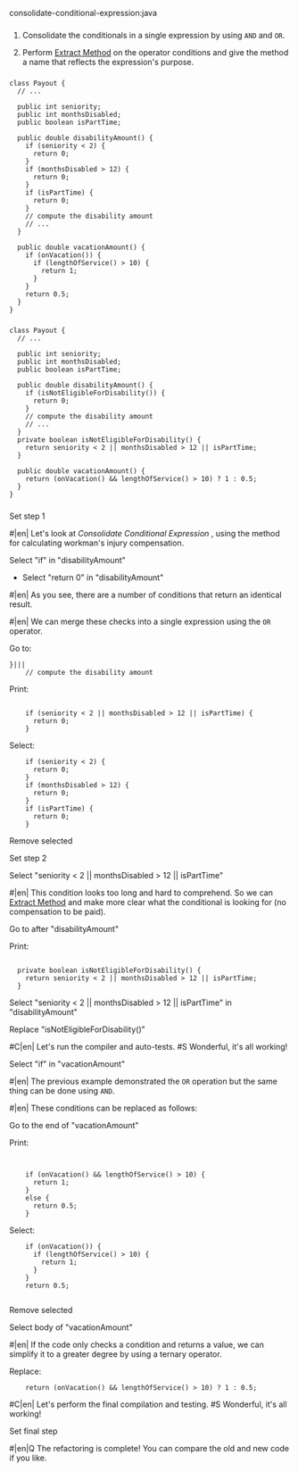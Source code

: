 consolidate-conditional-expression:java

###

1. Consolidate the conditionals in a single expression by using `AND` and `OR`.


2. Perform <a href="/extract-method">Extract Method</a> on the operator conditions and give the method a name that reflects the expression's purpose.




###

```
class Payout {
  // ...

  public int seniority;
  public int monthsDisabled;
  public boolean isPartTime;

  public double disabilityAmount() {
    if (seniority < 2) {
      return 0;
    }
    if (monthsDisabled > 12) {
      return 0;
    }
    if (isPartTime) {
      return 0;
    }
    // compute the disability amount
    // ...
  }

  public double vacationAmount() {
    if (onVacation()) {
      if (lengthOfService() > 10) {
        return 1;
      }
    }
    return 0.5;
  }
}
```

###

```
class Payout {
  // ...

  public int seniority;
  public int monthsDisabled;
  public boolean isPartTime;

  public double disabilityAmount() {
    if (isNotEligibleForDisability()) {
      return 0;
    }
    // compute the disability amount
    // ...
  }
  private boolean isNotEligibleForDisability() {
    return seniority < 2 || monthsDisabled > 12 || isPartTime;
  }

  public double vacationAmount() {
    return (onVacation() && lengthOfService() > 10) ? 1 : 0.5;
  }
}
```

###

Set step 1


#|en| Let's look at *Consolidate Conditional Expression* , using the method for calculating workman's injury compensation.


Select "if" in "disabilityAmount"
+ Select "return 0" in "disabilityAmount"


#|en| As you see, there are a number of conditions that return an identical result.



#|en| We can merge these checks into a single expression using the `OR` operator.


Go to:
```
}|||
    // compute the disability amount
```

Print:
```

    if (seniority < 2 || monthsDisabled > 12 || isPartTime) {
      return 0;
    }
```

Select:
```
    if (seniority < 2) {
      return 0;
    }
    if (monthsDisabled > 12) {
      return 0;
    }
    if (isPartTime) {
      return 0;
    }

```

Remove selected

Set step 2

Select "seniority < 2 || monthsDisabled > 12 || isPartTime"


#|en| This condition looks too long and hard to comprehend. So we can <a href="/extract-method">Extract Method</a> and make more clear what the conditional is looking for (no compensation to be paid).


Go to after "disabilityAmount"

Print:
```

  private boolean isNotEligibleForDisability() {
    return seniority < 2 || monthsDisabled > 12 || isPartTime;
  }
```

Select "seniority < 2 || monthsDisabled > 12 || isPartTime" in "disabilityAmount"

Replace "isNotEligibleForDisability()"


#C|en| Let's run the compiler and auto-tests.
#S Wonderful, it's all working!


Select "if" in "vacationAmount"


#|en| The previous example demonstrated the `OR` operation but the same thing can be done using `AND`.



#|en| These conditions can be replaced as follows:


Go to the end of "vacationAmount"

Print:
```


    if (onVacation() && lengthOfService() > 10) {
      return 1;
    }
    else {
      return 0.5;
    }
```

Select:
```
    if (onVacation()) {
      if (lengthOfService() > 10) {
        return 1;
      }
    }
    return 0.5;


```

Remove selected

Select body of "vacationAmount"


#|en| If the code only checks a condition and returns a value, we can simplify it to a greater degree by using a ternary operator.


Replace:
```
    return (onVacation() && lengthOfService() > 10) ? 1 : 0.5;
```


#C|en| Let's perform the final compilation and testing.
#S Wonderful, it's all working!


Set final step


#|en|Q The refactoring is complete! You can compare the old and new code if you like.
